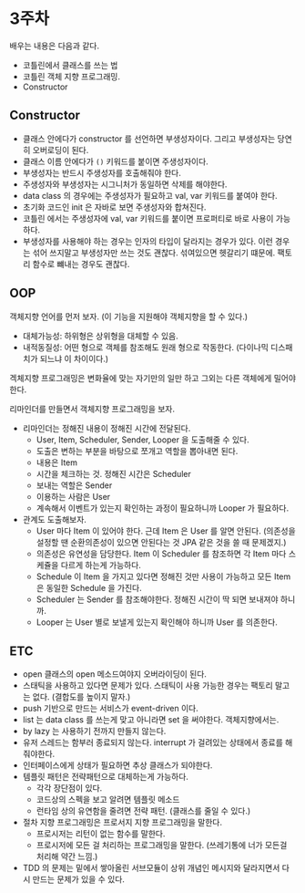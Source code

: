 # 3주차 

배우는 내용은 다음과 같다. 

- 코틀린에서 클래스를 쓰는 법
- 코틀린 객체 지향 프로그래밍.
- Constructor 

## Constructor

- 클래스 안에다가 constructor 를 선언하면 부생성자이다. 그리고 부생성자는 당연히 오버로딩이 된다.
- 클래스 이름 안에다가 `()` 키워드를 붙이면 주생성자이다.
- 부생성자는 반드시 주생성자를 호출해줘야 한다.
- 주생성자와 부생성자는 시그니처가 동일하면 삭제를 해야한다. 
- data class 의 경우에는 주생성자가 필요하고 val, var 키워드를 붙여야 한다. 
- 초기화 코드인 init 은 자바로 보면 주생성자와 합쳐진다. 
- 코틀린 에서는 주생성자에 val, var 키워드를 붙이면 프로퍼티로 바로 사용이 가능하다. 
- 부생성자를 사용해야 하는 경우는 인자의 타입이 달라지는 경우가 있다. 이런 경우는 섞어 쓰지말고 부생성자만 쓰는 것도 괜찮다. 섞여있으면 헷갈리기 떄문에. 팩토리 함수로 뺴내는 경우도 괜찮다.

## OOP

객체지향 언어를 먼저 보자. (이 기능을 지원해야 객체지향을 할 수 있다.)

- 대체가능성: 하위형은 상위형을 대체할 수 있음. 
- 내적동질성: 어떤 형으로 객체를 참조해도 원래 형으로 작동한다. (다이나믹 디스패치가 되느냐 이 차이이다.)

겍체지향 프로그래밍은 변화율에 맞는 자기만의 일만 하고 그외는 다른 객체에게 밀어야한다. 

리마인더를 만들면서 객체지향 프로그래밍을 보자.

- 리마인더는 정해진 내용이 정해진 시간에 전달된다. 
  - User, Item, Scheduler, Sender, Looper 을 도출해줄 수 있다.
  - 도출은 변하는 부분을 바탕으로 쪼개고 역할을 뽑아내면 된다. 
  - 내용은 Item 
  - 시간을 체크하는 것. 정해진 시간은 Scheduler
  - 보내는 역할은 Sender
  - 이용하는 사람은 User
  - 계속해서 이벤트가 있는지 확인하는 과정이 필요하니까 Looper 가 필요하다. 
- 관계도 도출해보자. 
  - User 마다 Item 이 있어야 한다. 근데 Item 은 User 를 알면 안된다. (의존성을 설정할 땐 순환의존성이 있으면 안된다는 것 JPA 같은 것을 쓸 때 문제겠지.)
  - 의존성은 유연성을 담당한다. Item 이 Scheduler 를 참조하면 각 Item 마다 스케쥴을 다르게 하는게 가능하다. 
  - Schedule 이 Item 을 가지고 있다면 정해진 것만 사용이 가능하고 모든 Item 은 동일한 Schedule 을 가진다.
  - Scheduler 는 Sender 를 참조해야한다. 정해진 시간이 딱 되면 보내져야 하니까.
  - Looper 는 User 별로 보낼게 있는지 확인해야 하니까 User 를 의존한다. 

## ETC

- open 클래스의 open 메소드여야지 오버라이딩이 된다.
- 스태틱을 사용하고 있다면 문제가 있다. 스태틱이 사용 가능한 경우는 팩토리 말고는 없다. (결합도를 높이지 말자.)
- push 기반으로 만드는 서비스가 event-driven 이다. 
- list 는 data class 를 쓰는게 맞고 아니라면 set 을 써야한다. 객체지향에서는.
- by lazy 는 사용하기 전까지 만들지 않는다. 
- 유저 스레드는 함부러 종료되지 않는다. interrupt 가 걸려있는 상태에서 종료를 해줘야한다.
- 인터페이스에게 상태가 필요하면 추상 클래스가 되야한다. 
- 템플릿 패턴은 전략패턴으로 대체하는게 가능하다.
  - 각각 장단점이 있다. 
  - 코드상의 스펙을 보고 알려면 템플릿 메소드 
  - 런타임 상의 유연함을 줄려면 전략 패턴. (클래스를 줄일 수 있다.)
- 절차 지향 프로그래밍은 프로서지 지향 프로그래밍을 말한다. 
  - 프로시저는 리턴이 없는 함수를 말한다. 
  - 프로시저에 모든 걸 처리하는 프로그래밍을 말한다. (쓰레기통에 너가 모든걸 처리해 약간 느낌.)
- TDD 의 문제는 밑에서 쌓아올린 서브모듈이 상위 개념인 메시지와 달라지면서 다시 만드는 문제가 있을 수 있다. 
